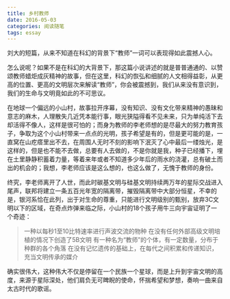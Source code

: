 ```yaml
---
title: 乡村教师
date: 2016-05-03
categories: 阅读随笔
tags: essay
---
```

刘大的短篇，从来不知道在科幻的背景下“教师”一词可以表现得如此震撼人心。

怎么说呢？如果不是在科幻的大背景下，那这篇小说讲述的就是普普通通的、以赞颂教师蜡炬成灰精神的故事，但在这里，科幻的恢弘和细腻的人文相得益彰，从更高的位置、更高的文明层次来解读“教师”，你会被震撼到，我们从来没有意识到，我们的生命与文明竟如此的不可思议。

<!--more-->

在地球一个偏远的小山村，故事拉开序幕，没有知识、没有文化带来精神的愚昧和意志的麻木，人理散失几近凭本能行事，眼光狭隘得看不见未来，只为单纯活下去却活得不像人，这样是很可怕的；而身为教师的李老师想的是尽最大的努力教育孩子，争取为这个小山村带来一点点的光明，孩子希望是有的，但是更可能的是，一直窝在山疙瘩里出不去，在周围人无时不刻的影响下泯灭了心中最后一缕烛光，是这样的，但是也不能不去做，总要有人去做的，不是你就是我，种子已经播下，埋在土里静静积蓄着力量，等着来年或者不知道多少年后的雨水的浇灌，总有破土而出的机会的；我想，李老师应该是这么想的，也这么做了，无愧于教师的身份。

终究，李老师离开了人世，而此时碳基文明与硅基文明持续两万年的星际交战进入尾声，联邦将建立一条五百光年宽的隔离带，摧毁隔离带中大部分恒星，不幸的是，银河系恰在此列，出于对生命的尊重，只能进行文明级别的甄别，放弃3C文明以下的区域，在奇点炸弹来临之际，小山村的18个孩子用牛三向宇宙证明了一个奇迹：
>一种以每秒1至10比特速率进行声波交流的物种
在没有任何外部高级文明培植的情况下创造了5B文明
有一种名为“教师”的个体，有一定数量，分布于种群的各个角落
在没有记忆遗传的基础上，在每代之间积累和传递知识，充当文明传承的媒介

确实很伟大，这种伟大不仅是停留在一个民族一个星球，而是上升到宇宙文明的高度，来源于星际深处，他们肩负无可睥睨的使命，怀揣希望和梦想，奏响一曲来自太古时代的歌谣。
